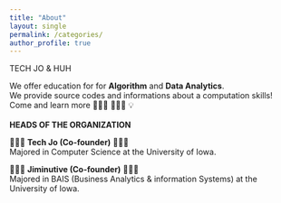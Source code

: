 ```yaml
---
title: "About"
layout: single
permalink: /categories/
author_profile: true
---
```


TECH JO & HUH

We offer education for for <b>Algorithm</b> and <b>Data Analytics</b>.<br>
We provide source codes and informations about a computation skills!<br>
Come and learn more 🧑🏻‍💻 👩🏻‍💻 💡
<br>
<br>
<b>HEADS OF THE ORGANIZATION</b>

🧑🏻‍💻 <b>Tech Jo (Co-founder)</b> 🧑🏻‍💻<br>
Majored in Computer Science at the University of Iowa.<br>

👩🏻‍💻 <b>Jiminutive (Co-founder)</b> 👩🏻‍💻<br>
Majored in BAIS (Business Analytics & information Systems) at the University of Iowa.
